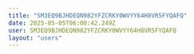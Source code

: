 ```yaml
---
title: "SM3EQ9BJHDEQN982YFZCRKY0WVYY64H8VR5FYQAFQ"
date: 2025-05-05T06:00:42.249Z
user: SM3EQ9BJHDEQN982YFZCRKY0WVYY64H8VR5FYQAFQ
layout: "users"
---
```

    